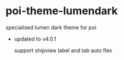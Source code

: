 # poi-theme-lumendark
specialised lumen dark theme for poi

* updated to v4.0.1

  support shipview label and tab auto flex
